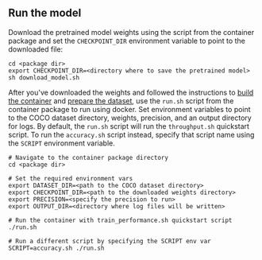 ## Run the model

Download the pretrained model weights using the script from the container package
and set the `CHECKPOINT_DIR` environment variable to point to the downloaded file:
```
cd <package dir>
export CHECKPOINT_DIR=<directory where to save the pretrained model>
sh download_model.sh
```

After you've downloaded the weights and followed the instructions to
[build the container](#build-the-container) and [prepare the dataset](#datasets),
use the `run.sh` script from the container package to run <model name> <mode>
using docker. Set environment variables to point to the COCO dataset directory,
weights, precision, and an output directory for logs. By default, the `run.sh`
script will run the `throughput.sh` quickstart script. To run the `accuracy.sh`
script instead, specify that script name using the `SCRIPT` environment variable.
```
# Navigate to the container package directory
cd <package dir>

# Set the required environment vars
export DATASET_DIR=<path to the COCO dataset directory>
export CHECKPOINT_DIR=<path to the downloaded weights directory>
export PRECISION=<specify the precision to run>
export OUTPUT_DIR=<directory where log files will be written>

# Run the container with train_performance.sh quickstart script
./run.sh

# Run a different script by specifying the SCRIPT env var
SCRIPT=accuracy.sh ./run.sh
```
